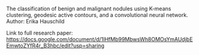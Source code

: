The classification of benign and malignant nodules using K-means clustering, geodesic active contours, and a convolutional neural network.
Author: Erika Hauschild

Link to full research paper: https://docs.google.com/document/d/1lHfMb99MbwsWh8OMOsYmAUdjbEEmwtoZYfR4r_B3hbc/edit?usp=sharing 
